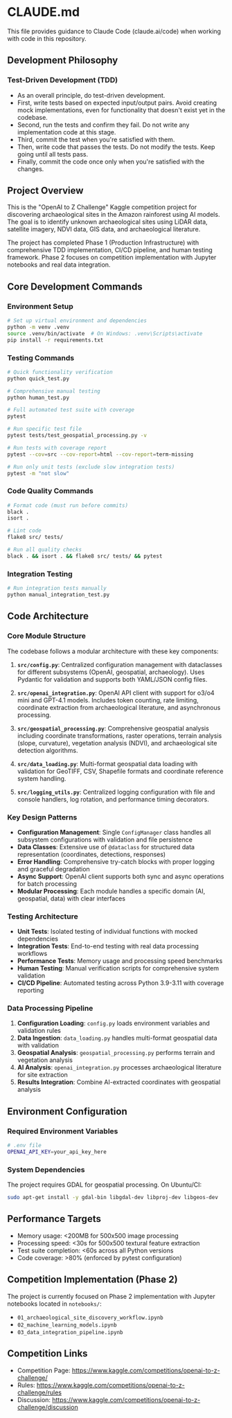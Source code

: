 # CLAUDE.md

This file provides guidance to Claude Code (claude.ai/code) when working with code in this repository.

## Development Philosophy

### Test-Driven Development (TDD)

* As an overall principle, do test-driven development.
* First, write tests based on expected input/output pairs. Avoid creating mock implementations, even for functionality that doesn't exist yet in the codebase.
* Second, run the tests and confirm they fail. Do not write any implementation code at this stage.
* Third, commit the test when you're satisfied with them.
* Then, write code that passes the tests. Do not modify the tests. Keep going until all tests pass.
* Finally, commit the code once only when you're satisfied with the changes.

## Project Overview

This is the "OpenAI to Z Challenge" Kaggle competition project for discovering archaeological sites in the Amazon rainforest using AI models. The goal is to identify unknown archaeological sites using LiDAR data, satellite imagery, NDVI data, GIS data, and archaeological literature.

The project has completed Phase 1 (Production Infrastructure) with comprehensive TDD implementation, CI/CD pipeline, and human testing framework. Phase 2 focuses on competition implementation with Jupyter notebooks and real data integration.

## Core Development Commands

### Environment Setup
```bash
# Set up virtual environment and dependencies
python -m venv .venv
source .venv/bin/activate  # On Windows: .venv\Scripts\activate
pip install -r requirements.txt
```

### Testing Commands
```bash
# Quick functionality verification
python quick_test.py

# Comprehensive manual testing
python human_test.py

# Full automated test suite with coverage
pytest

# Run specific test file
pytest tests/test_geospatial_processing.py -v

# Run tests with coverage report
pytest --cov=src --cov-report=html --cov-report=term-missing

# Run only unit tests (exclude slow integration tests)
pytest -m "not slow"
```

### Code Quality Commands
```bash
# Format code (must run before commits)
black .
isort .

# Lint code
flake8 src/ tests/

# Run all quality checks
black . && isort . && flake8 src/ tests/ && pytest
```

### Integration Testing
```bash
# Run integration tests manually
python manual_integration_test.py
```

## Code Architecture

### Core Module Structure

The codebase follows a modular architecture with these key components:

1. **`src/config.py`**: Centralized configuration management with dataclasses for different subsystems (OpenAI, geospatial, archaeology). Uses Pydantic for validation and supports both YAML/JSON config files.

2. **`src/openai_integration.py`**: OpenAI API client with support for o3/o4 mini and GPT-4.1 models. Includes token counting, rate limiting, coordinate extraction from archaeological literature, and asynchronous processing.

3. **`src/geospatial_processing.py`**: Comprehensive geospatial analysis including coordinate transformations, raster operations, terrain analysis (slope, curvature), vegetation analysis (NDVI), and archaeological site detection algorithms.

4. **`src/data_loading.py`**: Multi-format geospatial data loading with validation for GeoTIFF, CSV, Shapefile formats and coordinate reference system handling.

5. **`src/logging_utils.py`**: Centralized logging configuration with file and console handlers, log rotation, and performance timing decorators.

### Key Design Patterns

- **Configuration Management**: Single `ConfigManager` class handles all subsystem configurations with validation and file persistence
- **Data Classes**: Extensive use of `@dataclass` for structured data representation (coordinates, detections, responses)
- **Error Handling**: Comprehensive try-catch blocks with proper logging and graceful degradation
- **Async Support**: OpenAI client supports both sync and async operations for batch processing
- **Modular Processing**: Each module handles a specific domain (AI, geospatial, data) with clear interfaces

### Testing Architecture

- **Unit Tests**: Isolated testing of individual functions with mocked dependencies
- **Integration Tests**: End-to-end testing with real data processing workflows
- **Performance Tests**: Memory usage and processing speed benchmarks
- **Human Testing**: Manual verification scripts for comprehensive system validation
- **CI/CD Pipeline**: Automated testing across Python 3.9-3.11 with coverage reporting

### Data Processing Pipeline

1. **Configuration Loading**: `config.py` loads environment variables and validation rules
2. **Data Ingestion**: `data_loading.py` handles multi-format geospatial data with validation
3. **Geospatial Analysis**: `geospatial_processing.py` performs terrain and vegetation analysis
4. **AI Analysis**: `openai_integration.py` processes archaeological literature for site extraction
5. **Results Integration**: Combine AI-extracted coordinates with geospatial analysis

## Environment Configuration

### Required Environment Variables
```bash
# .env file
OPENAI_API_KEY=your_api_key_here
```

### System Dependencies
The project requires GDAL for geospatial processing. On Ubuntu/CI:
```bash
sudo apt-get install -y gdal-bin libgdal-dev libproj-dev libgeos-dev
```

## Performance Targets

- Memory usage: <200MB for 500x500 image processing
- Processing speed: <30s for 500x500 textural feature extraction
- Test suite completion: <60s across all Python versions
- Code coverage: >80% (enforced by pytest configuration)

## Competition Implementation (Phase 2)

The project is currently focused on Phase 2 implementation with Jupyter notebooks located in `notebooks/`:
- `01_archaeological_site_discovery_workflow.ipynb`
- `02_machine_learning_models.ipynb`
- `03_data_integration_pipeline.ipynb`

## Competition Links

- Competition Page: https://www.kaggle.com/competitions/openai-to-z-challenge/
- Rules: https://www.kaggle.com/competitions/openai-to-z-challenge/rules
- Discussion: https://www.kaggle.com/competitions/openai-to-z-challenge/discussion